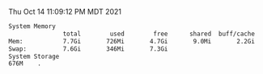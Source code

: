 Thu Oct 14 11:09:12 PM MDT 2021
```bash
System Memory
               total        used        free      shared  buff/cache   available
Mem:           7.7Gi       726Mi       4.7Gi       9.0Mi       2.2Gi       6.6Gi
Swap:          7.6Gi       346Mi       7.3Gi
System Storage
676M	.
```
